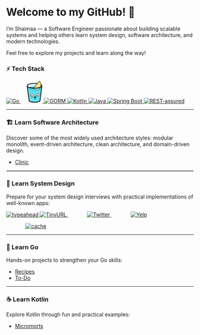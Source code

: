 <!--
**ShaimaaSabry/ShaimaaSabry** is a ✨ _special_ ✨ repository because its `README.md` (this file) appears on your GitHub profile.

Here are some ideas to get you started:

- 🔭 I’m currently working on ...
- 🌱 I’m currently learning ...
- 👯 I’m looking to collaborate on ...
- 🤔 I’m looking for help with ...
- 💬 Ask me about ...
- 📫 How to reach me: ...
- 😄 Pronouns: ...
- ⚡ Fun fact: ...
-->

# Welcome to my GitHub! 👋 

I’m Shaimaa — a Software Engineer passionate about building scalable systems and helping others learn system design, software architecture, and modern technologies.  

Feel free to explore my projects and learn along the way!

### ⚡ Tech Stack

<!-- Languages -->
<a href="https://golang.org" title="Go">
  <img src="https://upload.wikimedia.org/wikipedia/commons/thumb/0/05/Go_Logo_Blue.svg/640px-Go_Logo_Blue.svg.png" width="100" height="100" alt="Go">
</a>
&nbsp;&nbsp;&nbsp;
<a href="#" title="Gin">
  <img src="https://raw.githubusercontent.com/gin-gonic/logo/master/color.png" height="60" alt="Gin">
</a>
<a href="#" title="GORM">
  <img src="https://miro.medium.com/v2/resize:fit:1400/1*XBvxUxqycRC8B8KGCuzJVw.png" height="50" alt="GORM">
</a>

</a>
<a href="#" title="Kotlin">
  <img src="https://www.fugenx.com/wp-content/uploads/2021/06/kotlin.png" height="40" alt="Kotlin">
</a>
<a href="#" title="Java">
  <img src="https://cdn-icons-png.flaticon.com/512/226/226777.png" height="60" alt="Java">
</a>
<a href="#" title="Spring Boot">
  <img src="https://dz2cdn1.dzone.com/storage/temp/12434118-spring-boot-logo.png" height="50" alt="Spring Boot">
</a>
<a href="#" title="REST-assured">
  <img src="https://avatars.githubusercontent.com/u/19369327?v=4" height="50" alt="REST-assured">
</a>

---

### 🏗 Learn Software Architecture
Discover some of the most widely used architecture styles: modular monolith, event-driven architecture, clean architecture, and domain-driven design.

* [Clinic](https://github.com/ShaimaaSabry/clinic-modular-monolith)


<hr style="border: 1px solid #ccc;">

### 🧩 Learn System Design
Prepare for your system design interviews with practical implementations of well-known apps:

<a href="https://github.com/ShaimaaSabry/typeahead" title="typeahead">
  <img src="https://www.tutorialrepublic.com/lib/images/bootstrap-5/twitter-typeahead.png" alt="typeahead" height="100">
</a>

<a href="https://github.com/ShaimaaSabry/tiny-url" title="TinyURL">
  <img src="https://cdn6.aptoide.com/imgs/3/6/9/3692fe5c188d207dc974032cf24a6742_icon.png" alt="TinyURL" height="140">
</a>
&nbsp;&nbsp;&nbsp;&nbsp;&nbsp;&nbsp;&nbsp;&nbsp;&nbsp;&nbsp;&nbsp;&nbsp;

<a href="https://github.com/ShaimaaSabry/twitter" title="Twitter">
  <img src="https://upload.wikimedia.org/wikipedia/commons/thumb/6/6f/Logo_of_Twitter.svg/1200px-Logo_of_Twitter.svg.png" alt="Twitter" height="100">
</a>
&nbsp;&nbsp;&nbsp;&nbsp;&nbsp;&nbsp;&nbsp;&nbsp;&nbsp;&nbsp;&nbsp;&nbsp;

<a href="https://github.com/ShaimaaSabry/yelp" title="Yelp">
  <img src="https://upload.wikimedia.org/wikipedia/commons/thumb/a/ad/Yelp_Logo.svg/2560px-Yelp_Logo.svg.png" alt="Yelp" height="100">
</a>

&nbsp;&nbsp;&nbsp;&nbsp;&nbsp;&nbsp;&nbsp;&nbsp;&nbsp;&nbsp;&nbsp;&nbsp;
<a href="https://github.com/ShaimaaSabry/cache" title="cache">
  <img src="https://encrypted-tbn0.gstatic.com/images?q=tbn:ANd9GcQx099QIe9XeS66WcARxiKvuJfAmHECMuOKiqTcb8Mu8QZSuCyf3OZsyhZIs-0Xbqodz24&usqp=CAU" alt="cache" height="100">
</a>



---

### 🚀 Learn Go 

Hands-on projects to strengthen your Go skills:

* [Recipes](https://github.com/ShaimaaSabry/recipes)
* [To-Do](https://github.com/ShaimaaSabry/todo)

  
---

### ☕ Learn Kotlin
Explore Kotlin through fun and practical examples:

* [Micromorts](https://github.com/ShaimaaSabry/Micromorts)


